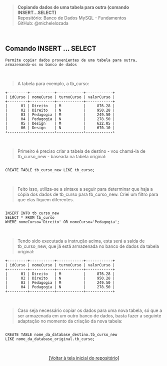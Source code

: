 > **Copiando dados de uma tabela para outra (comando INSERT...SELECT)**     
> Repositório: Banco de Dados MySQL - Fundamentos  
> GitHub: @michelelozada
&nbsp;
     
&nbsp;     
## Comando INSERT ... SELECT  
```
Permite copiar dados provenientes de uma tabela para outra, armazenando-os no banco de dados
```

&nbsp;
     
> A tabela para exemplo, a tb_curso:
```
+---------+-----------+------------+------------+
| idCurso | nomeCurso | turnoCurso | valorCurso |
+---------+-----------+------------+------------+
|      01 | Direito   | M          |     876.28 |
|      02 | Direito   | N          |     950.28 |
|      03 | Pedagogia | M          |     249.50 |
|      04 | Pedagogia | N          |     278.50 |
|      05 | Design    | M          |     622.05 |
|      06 | Design    | N          |     670.10 |
+---------+-----------+------------+------------+
```

&nbsp;

> Primeiro é preciso criar a tabela de destino - vou chamá-la de tb_curso_new - baseada na tabela original:
```mysql

CREATE TABLE tb_curso_new LIKE tb_curso;
```

&nbsp;    

> Feito isso, utiliza-se a sintaxe a seguir para determinar que haja a cópia dos dados de tb_curso para tb_curso_new. Criei um filtro para que elas fiquem diferentes.
```mysql

INSERT INTO tb_curso_new
SELECT * FROM tb_curso
WHERE nomeCurso='Direito' OR nomeCurso='Pedagogia';
```

&nbsp;  

> Tendo sido executada a instrução acima, esta será a saída de tb_curso_new, que já está armazenada no banco de dados da tabela original:

```
+---------+-----------+------------+------------+
| idCurso | nomeCurso | turnoCurso | valorCurso |
+---------+-----------+------------+------------+
|      01 | Direito   | M          |     876.28 |
|      02 | Direito   | N          |     950.28 |
|      03 | Pedagogia | M          |     249.50 |
|      04 | Pedagogia | N          |     278.50 |
+---------+-----------+------------+------------+
```

&nbsp;
 
> Caso seja necessário copiar os dados para uma nova tabela, só que a ser armazenada em um outro banco de dados, basta fazer a seguinte adaptação no momento da criação da nova tabela:
```mysql

CREATE TABLE nome_da_database_destino.tb_curso_new 
LIKE nome_da_database_original.tb_curso;
```

&nbsp;

<div align="center">
<a href="https://github.com/michelelozada/MySQL-Study-Notes">[Voltar à tela inicial do repositório]</a>
</div>